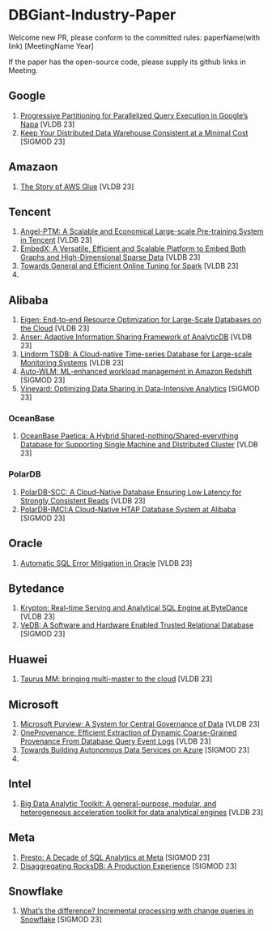 # DBGiant-Industry-Paper
Welcome new PR, please conform to the committed rules:  paperName(with link) [MeetingName Year]

If the paper has the open-source code, please supply its github links in Meeting.



## Google
1. [Progressive Partitioning for Parallelized Query Execution in Google’s Napa](https://www.vldb.org/pvldb/vol16/p3475-sankaranarayanan.pdf) [VLDB 23]
2. [Keep Your Distributed Data Warehouse Consistent at a Minimal Cost]() [SIGMOD 23]

## Amazaon
1. [The Story of AWS Glue]() [VLDB 23]

## Tencent
1. [Angel-PTM: A Scalable and Economical Large-scale Pre-training System in Tencent]() [VLDB 23]
2. [EmbedX: A Versatile, Efficient and Scalable Platform to Embed Both Graphs and High-Dimensional Sparse Data]() [VLDB 23]
3. [Towards General and Efficient Online Tuning for Spark]() [VLDB 23]
4. 


## Alibaba
1. [Eigen: End-to-end Resource Optimization for Large-Scale Databases on the Cloud]() [VLDB 23]
2. [Anser: Adaptive Information Sharing Framework of AnalyticDB]() [VLDB 23]
3. [Lindorm TSDB: A Cloud-native Time-series Database for Large-scale Monitoring Systems]() [VLDB 23]
4. [Auto-WLM: ML-enhanced workload management in Amazon Redshift]() [SIGMOD 23]
5. [Vineyard: Optimizing Data Sharing in Data-Intensive Analytics]() [SIGMOD 23]
### OceanBase
1. [OceanBase Paetica: A Hybrid Shared-nothing/Shared-everything Database for Supporting Single Machine and Distributed Cluster](https://www.vldb.org/pvldb/vol16/p3728-xu.pdf) [VLDB 23]

### PolarDB
1. [PolarDB-SCC: A Cloud-Native Database Ensuring Low Latency for Strongly Consistent Reads](https://www.vldb.org/pvldb/vol16/p3754-chen.pdf) [VLDB 23]
2. [PolarDB-IMCI:A Cloud-Native HTAP Database System at Alibaba]() [SIGMOD 23]


## Oracle
1. [Automatic SQL Error Mitigation in Oracle]() [VLDB 23]

## Bytedance
1. [Krypton: Real-time Serving and Analytical SQL Engine at ByteDance]() [VLDB 23]
2. [VeDB: A Software and Hardware Enabled Trusted Relational Database]() [SIGMOD 23]


## Huawei
1. [Taurus MM: bringing multi-master to the cloud]() [VLDB 23]

## Microsoft
1. [Microsoft Purview: A System for Central Governance of Data]() [VLDB 23]
2. [OneProvenance: Efficient Extraction of Dynamic Coarse-Grained Provenance From Database Query Event Logs]() [VLDB 23]
3. [Towards Building Autonomous Data Services on Azure]() [SIGMOD 23]
4. 

## Intel
1. [Big Data Analytic Toolkit: A general-purpose, modular, and heterogeneous acceleration toolkit for data analytical engines]() [VLDB 23]

## Meta
1. [Presto: A Decade of SQL Analytics at Meta]() [SIGMOD 23]
2. [Disaggregating RocksDB: A Production Experience](https://scontent.fbkk10-1.fna.fbcdn.net/v/t39.8562-6/356990181_787184386211320_3255498706838241035_n.pdf?_nc_cat=106&ccb=1-7&_nc_sid=ad8a9d&_nc_ohc=8oLZBKS9wE4AX-oY4TG&_nc_ht=scontent.fbkk10-1.fna&oh=00_AfDOk7z_tBa89Hpz1HsslZNLrH8DrRsWRpCOrWC5a0b69w&oe=6504A5BC) [SIGMOD 23]

## Snowflake
1. [What’s the difference? Incremental processing with change queries in Snowflake](https://dl.acm.org/doi/pdf/10.1145/3589776) [SIGMOD 23]